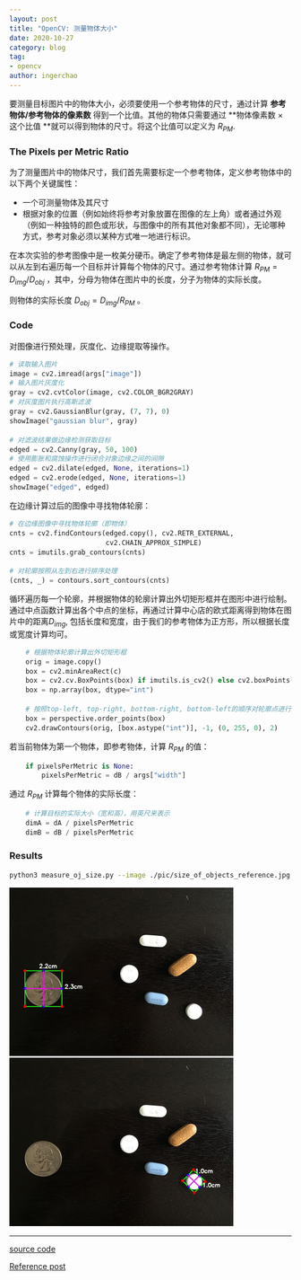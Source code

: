 ```yaml
---
layout: post
title: "OpenCV: 测量物体大小"
date: 2020-10-27 
category: blog
tag: 
- opencv
author: ingerchao
---
```




要测量目标图片中的物体大小，必须要使用一个参考物体的尺寸，通过计算 **参考物体/参考物体的像素数** 得到一个比值。其他的物体只需要通过 **物体像素数 $\times$ 这个比值 **就可以得到物体的尺寸。将这个比值可以定义为 $R_{PM}$.

### The Pixels per Metric Ratio

为了测量图片中的物体尺寸，我们首先需要标定一个参考物体，定义参考物体中的以下两个关键属性：

- 一个可测量物体及其尺寸
- 根据对象的位置（例如始终将参考对象放置在图像的左上角）或者通过外观（例如一种独特的颜色或形状，与图像中的所有其他对象都不同），无论哪种方式，参考对象必须以某种方式唯一地进行标识。

在本次实验的参考图像中是一枚美分硬币。确定了参考物体是最左侧的物体，就可以从左到右遍历每一个目标并计算每个物体的尺寸。通过参考物体计算 $R_{PM} = D_{img} / D_{obj}$ ，其中，分母为物体在图片中的长度，分子为物体的实际长度。

则物体的实际长度 $D_{obj} = D_{img} / R_{PM}$ 。

### Code

对图像进行预处理，灰度化、边缘提取等操作。

```python
# 读取输入图片
image = cv2.imread(args["image"])
# 输入图片灰度化
gray = cv2.cvtColor(image, cv2.COLOR_BGR2GRAY)
# 对灰度图片执行高斯滤波
gray = cv2.GaussianBlur(gray, (7, 7), 0)
showImage("gaussian blur", gray)

# 对滤波结果做边缘检测获取目标
edged = cv2.Canny(gray, 50, 100)
# 使用膨胀和腐蚀操作进行闭合对象边缘之间的间隙
edged = cv2.dilate(edged, None, iterations=1)
edged = cv2.erode(edged, None, iterations=1)
showImage("edged", edged)
```

在边缘计算过后的图像中寻找物体轮廓：

```python
# 在边缘图像中寻找物体轮廓（即物体）
cnts = cv2.findContours(edged.copy(), cv2.RETR_EXTERNAL,
                        cv2.CHAIN_APPROX_SIMPLE)
cnts = imutils.grab_contours(cnts)

# 对轮廓按照从左到右进行排序处理
(cnts, _) = contours.sort_contours(cnts)
```

循环遍历每一个轮廓，并根据物体的轮廓计算出外切矩形框并在图形中进行绘制。通过中点函数计算出各个中点的坐标，再通过计算中心店的欧式距离得到物体在图片中的距离$D_{img}$, 包括长度和宽度，由于我们的参考物体为正方形，所以根据长度或宽度计算均可。

```python
    # 根据物体轮廓计算出外切矩形框
    orig = image.copy()
    box = cv2.minAreaRect(c)
    box = cv2.cv.BoxPoints(box) if imutils.is_cv2() else cv2.boxPoints(box)
    box = np.array(box, dtype="int")

    # 按照top-left, top-right, bottom-right, bottom-left的顺序对轮廓点进行排序，并绘制外切的BB，用绿色的线来表示
    box = perspective.order_points(box)
    cv2.drawContours(orig, [box.astype("int")], -1, (0, 255, 0), 2)
```

若当前物体为第一个物体，即参考物体，计算 $R_{PM}$ 的值：

```python
    if pixelsPerMetric is None:
        pixelsPerMetric = dB / args["width"]
```

通过 $R_{PM}$ 计算每个物体的实际长度：

```python
    # 计算目标的实际大小（宽和高），用英尺来表示
    dimA = dA / pixelsPerMetric
    dimB = dB / pixelsPerMetric
```

### Results

```bash
python3 measure_oj_size.py --image ./pic/size_of_objects_reference.jpg --width 0.955
```

<img src="./../assets/images/opencv/LQyNul.jpg" alt="results" style="zoom:50%;" />

<img src="./../assets/images/opencv/ojU5P1.jpg" alt="results" style="zoom:50%;" />

----

[source code](https://github.com/Inger-Chao/opencv_demo/blob/main/measure_oj_size.py)

[Reference post](https://www.pyimagesearch.com/2016/03/28/measuring-size-of-objects-in-an-image-with-opencv/)

